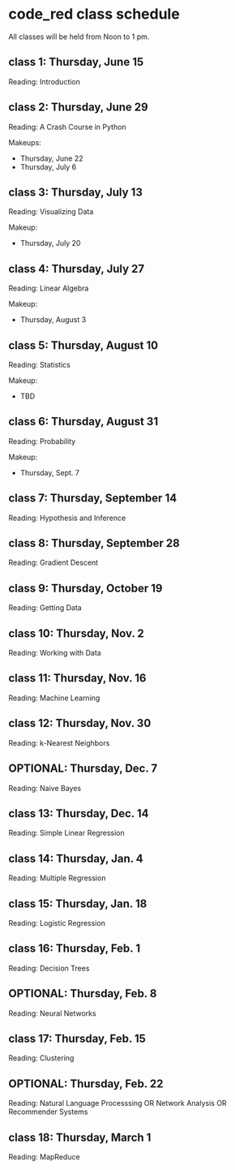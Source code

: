 # code_red class schedule

All classes will be held from Noon to 1 pm.

## class 1: Thursday, June 15
Reading: Introduction

## class 2: Thursday, June 29
Reading: A Crash Course in Python

Makeups:
* Thursday, June 22
* Thursday, July 6

## class 3: Thursday, July 13
Reading: Visualizing Data

Makeup:
* Thursday, July 20

## class 4: Thursday, July 27
Reading: Linear Algebra

Makeup: 
* Thursday, August 3

## class 5: Thursday, August 10
Reading: Statistics

Makeup:
* TBD

## class 6: Thursday, August 31
Reading: Probability

Makeup: 
* Thursday, Sept. 7

## class 7: Thursday, September 14
Reading: Hypothesis and Inference

## class 8: Thursday, September 28
Reading: Gradient Descent

## class 9: Thursday, October 19
Reading: Getting Data

## class 10: Thursday, Nov. 2
Reading: Working with Data

## class 11: Thursday, Nov. 16
Reading: Machine Learning

## class 12: Thursday, Nov. 30
Reading: k-Nearest Neighbors

## OPTIONAL: Thursday, Dec. 7
Reading: Naive Bayes

## class 13: Thursday, Dec. 14
Reading: Simple Linear Regression

## class 14: Thursday, Jan. 4
Reading: Multiple Regression

## class 15: Thursday, Jan. 18
Reading: Logistic Regression

## class 16: Thursday, Feb. 1
Reading: Decision Trees

## OPTIONAL: Thursday, Feb. 8
Reading: Neural Networks

## class 17: Thursday, Feb. 15
Reading: Clustering

## OPTIONAL: Thursday, Feb. 22
Reading: Natural Language Processsing OR Network Analysis OR Recommender Systems

## class 18: Thursday, March 1
Reading: MapReduce
